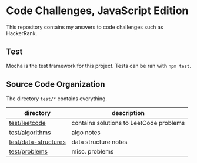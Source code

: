 # Code Challenges, JavaScript Edition

This repository contains my answers to code challenges such as HackerRank.

## Test

Mocha is the test framework for this project. Tests can be ran with `npm test`.

## Source Code Organization

The directory `test/*` contains everything.

| directory | description |
| -- | -- |
| [test/leetcode](./test/leetcode/) | contains solutions to LeetCode problems |
| [test/algorithms](./test/algorithms/) | algo notes |
| [test/data-structures](./test/data-structures/) | data structure notes |
| [test/problems](./test/problems/) | misc. problems |
